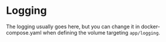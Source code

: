 # Logging

The logging usually goes here, but you can change it in
docker-compose.yaml when defining the volume targeting
`app/logging`.
